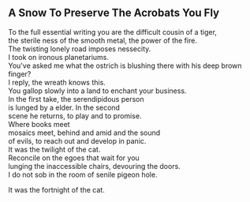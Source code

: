 A Snow To Preserve The Acrobats You Fly
---------------------------------------
To the full essential writing you are the difficult cousin of a tiger,  
the sterile ness of the smooth metal, the power of the fire.  
The twisting lonely road imposes nessecity.  
I took on ironous planetariums.  
You've asked me what the ostrich is blushing there with his deep brown finger?  
I reply, the wreath knows this.  
You gallop slowly into a land to enchant your business.  
In the first take, the serendipidous person  
is lunged by a elder. In the second  
scene he returns, to play and to promise.  
Where books meet  
mosaics meet, behind and amid and the sound  
of evils, to reach out and develop in panic.  
It was the twilight of the cat.  
Reconcile on the egoes that wait for you  
lunging the inaccessible chairs, devouring the doors.  
I do not sob in the room of senile pigeon hole.  
  
It was the fortnight of the cat.  
